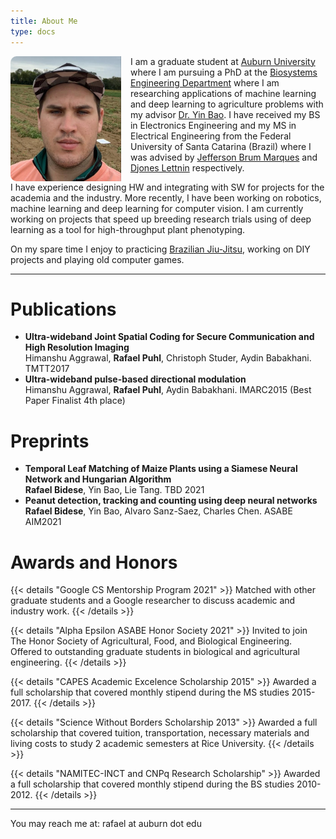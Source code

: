 ```yaml
---
title: About Me
type: docs
---
```


<img src="rafael.jpeg" style="border-radius: 5%; float: left; padding-right: 15px; height: 200px">

I am a graduate student at <a href="/">Auburn University</a> where I am pursuing a PhD at the <a href="/">Biosystems Engineering Department</a> where I am researching applications of machine learning and deep learning to agriculture problems with my advisor <a href="/">Dr. Yin Bao</a>. I have received my BS in Electronics Engineering and my MS in Electrical Engineering from the Federal University of Santa Catarina (Brazil) where I was advised by <a href="/">Jefferson Brum Marques</a> and <a href="/">Djones Lettnin</a> respectively.

I have experience designing HW and integrating with SW for projects for the academia and the industry. More recently, I have been working on robotics, machine learning and deep learning for computer vision. I am currently working on projects that speed up breeding research trials using of deep learning as a tool for high-throughput plant phenotyping.

On my spare time I enjoy to practicing <a href="/">Brazilian Jiu-Jitsu</a>, working on DIY projects and playing old computer games.

---

# Publications
- **Ultra-wideband Joint Spatial Coding for Secure Communication and High Resolution Imaging**\
Himanshu Aggrawal, **Rafael Puhl**, Christoph Studer, Aydin Babakhani. TMTT2017
- **Ultra-wideband pulse-based directional modulation**\
Himanshu Aggrawal, **Rafael Puhl**, Aydin Babakhani. IMARC2015 (Best Paper Finalist 4th place)

# Preprints
- **Temporal Leaf Matching of Maize Plants using a Siamese Neural Network and Hungarian Algorithm**\
**Rafael Bidese**, Yin Bao, Lie Tang. TBD 2021
- **Peanut detection, tracking and counting using deep neural networks**\
**Rafael Bidese**, Yin Bao, Alvaro Sanz-Saez, Charles Chen. ASABE AIM2021


# Awards and Honors

{{< details "Google CS Mentorship Program 2021" >}}
Matched with other graduate students and a Google researcher to discuss academic and industry work.
{{< /details >}}

{{< details "Alpha Epsilon ASABE Honor Society 2021" >}}
Invited to join The Honor Society of Agricultural, Food, and Biological Engineering. Offered to outstanding graduate students in biological and agricultural engineering.
{{< /details >}}

{{< details "CAPES Academic Excelence Scholarship 2015" >}}
Awarded a full scholarship that covered monthly stipend during the MS studies 2015-2017.
{{< /details >}}

{{< details "Science Without Borders Scholarship 2013" >}}
Awarded a full scholarship that covered tuition, transportation, necessary materials and living costs to study 2 academic semesters at Rice University.
{{< /details >}}

{{< details "NAMITEC-INCT and CNPq Research Scholarship" >}}
Awarded a full scholarship that covered monthly stipend during the BS studies 2010-2012.
{{< /details >}}

---

You may reach me at: rafael at auburn dot edu